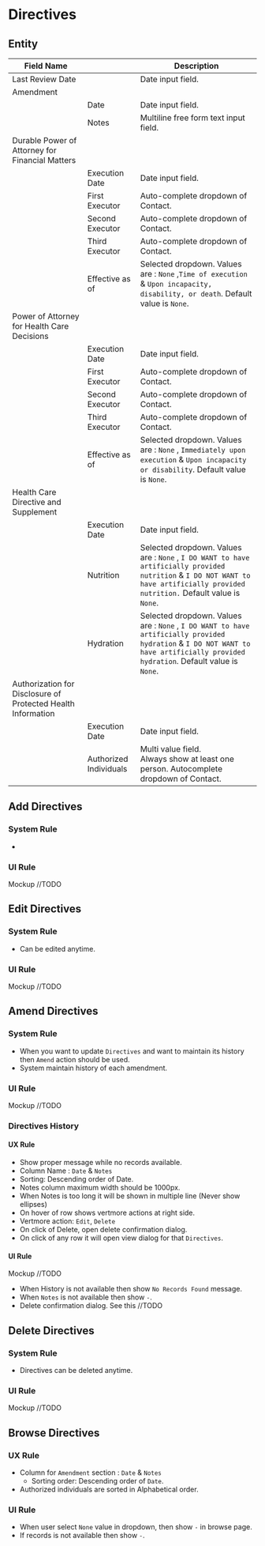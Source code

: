 # Directives

## Entity

| Field Name                                                   |                        | Description                                                  |
| ------------------------------------------------------------ | ---------------------- | ------------------------------------------------------------ |
| Last Review Date                                             |                        | Date input field.                                            |
| Amendment                                                    |                        |                                                              |
|                                                              | Date                   | Date input field.                                            |
|                                                              | Notes                  | Multiline free form text input field.                        |
| Durable Power of Attorney for Financial Matters              |                        |                                                              |
|                                                              | Execution Date         | Date input field.                                            |
|                                                              | First Executor         | Auto-complete dropdown of Contact.                           |
|                                                              | Second Executor        | Auto-complete dropdown of Contact.                           |
|                                                              | Third Executor         | Auto-complete dropdown of Contact.                           |
|                                                              | Effective as of        | Selected dropdown. Values are : `None`  ,`Time of execution` & `Upon incapacity, disability, or death`. Default value is `None`. |
| Power of Attorney for Health Care Decisions                  |                        |                                                              |
|                                                              | Execution Date         | Date input field.                                            |
|                                                              | First Executor         | Auto-complete dropdown of Contact.                           |
|                                                              | Second Executor        | Auto-complete dropdown of Contact.                           |
|                                                              | Third Executor         | Auto-complete dropdown of Contact.                           |
|                                                              | Effective as of        | Selected dropdown. Values are : `None`  , `Immediately upon execution` & `Upon incapacity or disability`. Default value is `None`. |
| Health Care Directive and Supplement                         |                        |                                                              |
|                                                              | Execution Date         | Date input field.                                            |
|                                                              | Nutrition              | Selected dropdown. Values are : `None`  , `I DO WANT to have artificially provided nutrition` & `I DO NOT WANT to have artificially provided nutrition.` Default value is `None`. |
|                                                              | Hydration              | Selected dropdown. Values are : `None`  , `I DO WANT to have artificially provided hydration` & `I DO NOT WANT to have artificially provided hydration`. Default value is `None`. |
| Authorization for Disclosure of Protected Health Information |                        |                                                              |
|                                                              | Execution Date         | Date input field.                                            |
|                                                              | Authorized Individuals | Multi value field.<br /> Always show at least one person. Autocomplete dropdown of Contact. |



## Add Directives

### System Rule

- 

### UI Rule

Mockup //TODO



## Edit Directives

### System Rule

- Can be edited anytime.

### UI Rule

Mockup //TODO



## Amend Directives

### System Rule

- When you want to update `Directives` and want to maintain its history then `Amend` action should be used.
- System maintain history of each amendment.

### UI Rule

Mockup  //TODO

### Directives History

#### UX Rule

- Show proper message while no records available.
- Column Name : `Date` & `Notes`
- Sorting: Descending order of Date.
- Notes column maximum width should be 1000px.
- When Notes is too long it will be shown in multiple line (Never show ellipses)
- On hover of row shows vertmore actions at right side.
- Vertmore action: `Edit`, `Delete`
- On click of Delete, open delete confirmation dialog.
- On click of any row it will open view dialog for that `Directives`.

#### UI Rule

Mockup //TODO

- When History is not available then show `No Records Found` message.
- When `Notes` is not available then show `-`.
- Delete confirmation dialog. See this //TODO



## Delete Directives

### System Rule

- Directives can be deleted anytime.

### UI Rule

Mockup //TODO



## Browse Directives

### UX Rule

- Column for `Amendment` section : `Date` & `Notes`
  - Sorting order: Descending order of `Date`.
- Authorized individuals are sorted in Alphabetical order.

### UI Rule

- When user select `None` value in dropdown, then show `-` in browse page.
- If records is not available then show `-`.

